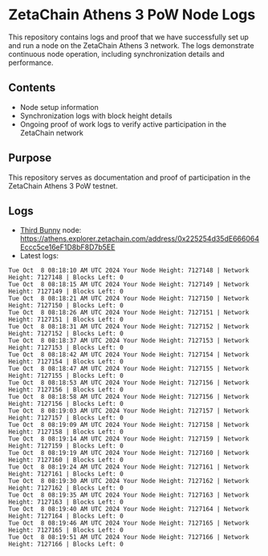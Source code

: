 # ZetaChain Athens 3 PoW Node Logs
This repository contains logs and proof that we have successfully set up and run a node on the ZetaChain Athens 3 network. The logs demonstrate continuous node operation, including synchronization details and performance.

## Contents
- Node setup information
- Synchronization logs with block height details
- Ongoing proof of work logs to verify active participation in the ZetaChain network

## Purpose
This repository serves as documentation and proof of participation in the ZetaChain Athens 3 PoW testnet.

## Logs

- [Third Bunny](https://thirdbunny.xyz/) node: https://athens.explorer.zetachain.com/address/0x225254d35dE666064Eccc5ce16eF1D8bF8D7b5EE
- Latest logs:
```
Tue Oct  8 08:18:10 AM UTC 2024 Your Node Height: 7127148 | Network Height: 7127148 | Blocks Left: 0
Tue Oct  8 08:18:15 AM UTC 2024 Your Node Height: 7127149 | Network Height: 7127149 | Blocks Left: 0
Tue Oct  8 08:18:21 AM UTC 2024 Your Node Height: 7127150 | Network Height: 7127150 | Blocks Left: 0
Tue Oct  8 08:18:26 AM UTC 2024 Your Node Height: 7127151 | Network Height: 7127151 | Blocks Left: 0
Tue Oct  8 08:18:31 AM UTC 2024 Your Node Height: 7127152 | Network Height: 7127152 | Blocks Left: 0
Tue Oct  8 08:18:37 AM UTC 2024 Your Node Height: 7127153 | Network Height: 7127153 | Blocks Left: 0
Tue Oct  8 08:18:42 AM UTC 2024 Your Node Height: 7127154 | Network Height: 7127154 | Blocks Left: 0
Tue Oct  8 08:18:47 AM UTC 2024 Your Node Height: 7127155 | Network Height: 7127155 | Blocks Left: 0
Tue Oct  8 08:18:53 AM UTC 2024 Your Node Height: 7127156 | Network Height: 7127156 | Blocks Left: 0
Tue Oct  8 08:18:58 AM UTC 2024 Your Node Height: 7127156 | Network Height: 7127156 | Blocks Left: 0
Tue Oct  8 08:19:03 AM UTC 2024 Your Node Height: 7127157 | Network Height: 7127157 | Blocks Left: 0
Tue Oct  8 08:19:09 AM UTC 2024 Your Node Height: 7127158 | Network Height: 7127158 | Blocks Left: 0
Tue Oct  8 08:19:14 AM UTC 2024 Your Node Height: 7127159 | Network Height: 7127159 | Blocks Left: 0
Tue Oct  8 08:19:19 AM UTC 2024 Your Node Height: 7127160 | Network Height: 7127160 | Blocks Left: 0
Tue Oct  8 08:19:24 AM UTC 2024 Your Node Height: 7127161 | Network Height: 7127161 | Blocks Left: 0
Tue Oct  8 08:19:30 AM UTC 2024 Your Node Height: 7127162 | Network Height: 7127162 | Blocks Left: 0
Tue Oct  8 08:19:35 AM UTC 2024 Your Node Height: 7127163 | Network Height: 7127163 | Blocks Left: 0
Tue Oct  8 08:19:40 AM UTC 2024 Your Node Height: 7127164 | Network Height: 7127164 | Blocks Left: 0
Tue Oct  8 08:19:46 AM UTC 2024 Your Node Height: 7127165 | Network Height: 7127165 | Blocks Left: 0
Tue Oct  8 08:19:51 AM UTC 2024 Your Node Height: 7127166 | Network Height: 7127166 | Blocks Left: 0
```

